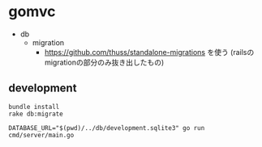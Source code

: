 # gomvc


- db
  - migration
    - https://github.com/thuss/standalone-migrations を使う (railsのmigrationの部分のみ抜き出したもの)


## development

```
bundle install
rake db:migrate

DATABASE_URL="$(pwd)/../db/development.sqlite3" go run cmd/server/main.go
```
